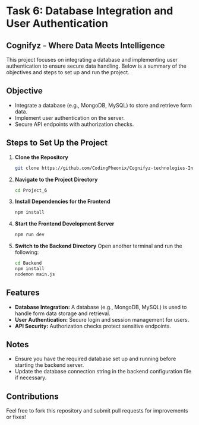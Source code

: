 # Task 6: Database Integration and User Authentication

## Cognifyz - Where Data Meets Intelligence

This project focuses on integrating a database and implementing user authentication to ensure secure data handling. Below is a summary of the objectives and steps to set up and run the project.

## Objective
- Integrate a database (e.g., MongoDB, MySQL) to store and retrieve form data.
- Implement user authentication on the server.
- Secure API endpoints with authorization checks.

## Steps to Set Up the Project

1. **Clone the Repository**
   ```bash
   git clone https://github.com/CodingPheonix/Cognifyz-technologies-Internship.git
   ```
2. **Navigate to the Project Directory**
   ```bash
   cd Project_6
   ```
3. **Install Dependencies for the Frontend**
   ```bash
   npm install
   ```
4. **Start the Frontend Development Server**
   ```bash
   npm run dev
   ```
5. **Switch to the Backend Directory**
   Open another terminal and run the following:
   ```bash
   cd Backend
   npm install
   nodemon main.js
   ```

## Features
- **Database Integration:** A database (e.g., MongoDB, MySQL) is used to handle form data storage and retrieval.
- **User Authentication:** Secure login and session management for users.
- **API Security:** Authorization checks protect sensitive endpoints.

## Notes
- Ensure you have the required database set up and running before starting the backend server.
- Update the database connection string in the backend configuration file if necessary.

## Contributions
Feel free to fork this repository and submit pull requests for improvements or fixes!

